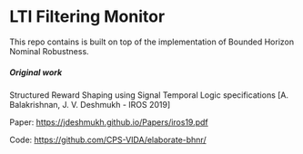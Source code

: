 # LTI Filtering Monitor
This repo contains is built on top of the implementation of Bounded Horizon Nominal Robustness.

##### Original work

Structured Reward Shaping using Signal Temporal Logic specifications
[A. Balakrishnan, J. V. Deshmukh - IROS 2019]

Paper: https://jdeshmukh.github.io/Papers/iros19.pdf

Code: https://github.com/CPS-VIDA/elaborate-bhnr/


